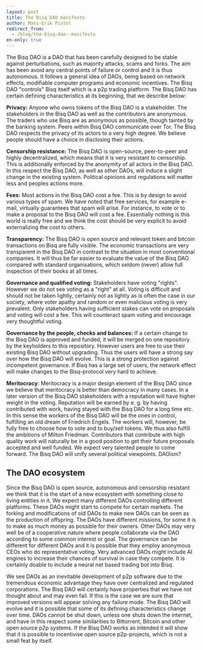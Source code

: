 ```yaml
---
layout: post
title: The Bisq DAO manifesto
author: Mats-Erik Pistol
redirect_from:
  - /blog/the-bisq-dao--manifesto
en-only: true
---
```


The Bisq DAO is a DAO that has been carefully designed to be stable against perturbations, such as majority attacks, scams and forks. The aim has been avoid any central points of failure or control and it is thus autonomous. It follows a general idea of DAOs, being based on network effects, modifiable computer programs and economic incentives. The Bisq DAO "controls" Bisq itself which is a p2p trading platform. The Bisq DAO has certain defining characteristics at its beginning, that we describe below:

**Privacy:** Anyone who owns tokens of the Bisq DAO is a stakeholder. The stakeholders in the Bisq DAO as well as the contributors are anonymous. The traders who use Bisq are as anonymous as possible, though tainted by the banking system. Peers within Bisq DAO communicate over Tor. The Bisq DAO respects the privacy of its actors to a very high degree. We believe people should have a choice in disclosing their actions.

**Censorship resistance:** The Bisq DAO is open-source, peer-to-peer and highly decentralized, which means that it is very resistant to censorship. This is additionally enforced by the anonymity of all actors in the Bisq DAO. In this respect the Bisq DAO, as well as other DAOs, will induce a slight change in the existing system. Political opinions and regulations will matter less and peoples actions more.

**Fees:** Most actions in the Bisq DAO cost a fee. This is by design to avoid various types of spam. We have noted that free services, for example e-mail, virtually guarantees that spam will arise. For instance, to vote or to make a proposal to the Bisq DAO will cost a fee. Essentially nothing is this world is really free and we think the cost should be very explicit to avoid externalizing the cost to others.

**Transparency:** The Bisq DAO is open source and relevant token and bitcoin transactions on Bisq are fully visible. The economic transactions are very transparent in the Bisq DAO in contrast to the situation in most conventional companies. It will thus be far easier to evaluate the value of the Bisq DAO compared with standard organisations, which seldom (never) allow full inspection of their books at all times.

**Governance and qualified voting:** Stakeholders have voting "rights". However we do not see voting as a "right" at all. Voting is difficult and should not be taken lightly, certainly not as lightly as is often the case in our society, where voter apathy and random or even malicious voting is very prevalent. Only stakeholders having sufficient stakes can vote on proposals and voting will cost a fee. This will counteract spam voting and encourage very thoughtful voting.

**Governance by the people, checks and balances:** If a certain change to the Bisq DAO is approved and funded, it will be merged on one repository by the keyholders to this repository. However users are free to use their existing Bisq DAO without upgrading. Thus the users will have a strong say over how the Bisq DAO will evolve. This is a strong protection against incompetent governance. If Bisq has a large set of users, the network effect will make changes to the Bisq-protocol very hard to achieve.

**Meritocracy:** Meritocracy is a major design element of the Bisq DAO since we believe that meritocracy is better than democracy in many cases. In a later version of the Bisq DAO stakeholders with a reputation will have higher weight in the voting. Reputation will be earned by e. g. by having contributed with work, having stayed with the Bisq DAO for a long time etc. In this sense the workers of the Bisq DAO will be the ones in control, fulfilling an old dream of Friedrich Engels. The workers will, however, be fully free to choose how to vote and to buy/sell tokens. We thus also fulfill the ambitions of Milton Friedman. Contributors that contribute with high quality work will naturally be in a good position to get their future proposals accepted and well funded. We expect very talented people to come forward. The Bisq DAO will unify several political viewpoints. DAOism?

## The DAO ecosystem

Since the Bisq DAO is open source, autonomous and censorship resistant we think that it is the start of a new ecosystem with something close to living entities in it. We expect many different DAOs controlling different platforms. These DAOs might start to compete for certain markets. The forking and modifications of old DAOs to make new DAOs can be seen as the production of offspring. The DAOs have different missions, for some it is to make as much money as possible for their owners. Other DAOs may very well be of a cooperative nature where people collaborate via the DAO according to some common interest or goal. The governance can be different for different DAOs and it is possible that they employ anonymous CEOs who do representative voting. Very advanced DAOs might include AI engines to increase their chances of survival in case they compete. It is certainly doable to include a neural net based trading bot into Bisq.

We see DAOs as an inevitable development of p2p software due to the tremendous economic advantage they have over centralized and regulated corporations. The Bisq DAO will certainly have properties that we have not thought about and may even fail. If this is the case we are sure that improved versions will appear solving any failure mode. The Bisq DAO will evolve and it is possible that some of its defining characteristics change over time. DAOs cannot be shut down, unless one shuts down the internet, and have in this respect some similarities to Bittorrent, Bitcoin and other open source p2p systems. If the Bisq DAO works as intended it will show that it is possible to incentivise open source p2p-projects, which is not a small feat by itself.

<script type="application/ld+json">
{
  "@context": "https://schema.org",
  "@type": "NewsArticle",
  "headline": "The Bisq DAO manifesto",
  "description": "The Bisq DAO is a DAO that has been carefully designed to be stable against perturbations, such as majority attacks, scams and forks. The aim has been avoid any central points of failure or control and it is thus autonomous. It follows a general idea of DAOs, being based on network effects, modifiable computer programs and economic incentives. The Bisq DAO “controls” Bisq itself which is a p2p trading platform. The Bisq DAO has certain defining characteristics at its beginning, that we describe below.",
  "image": "https://bisq.network/images/bisq-fav.png",  
  "author": {
    "@type": "Person",
    "name": "Mats-Erik Pistol"
  },  
  "publisher": {
    "@type": "Organization",
    "name": "Bisq Decentralized Autonomous Organization",
    "logo": {
      "@type": "ImageObject",
      "url": "https://bisq.network/images/bisq-fav.png"
    }
  },
  "datePublished": "2017-07-20"
}
</script>
